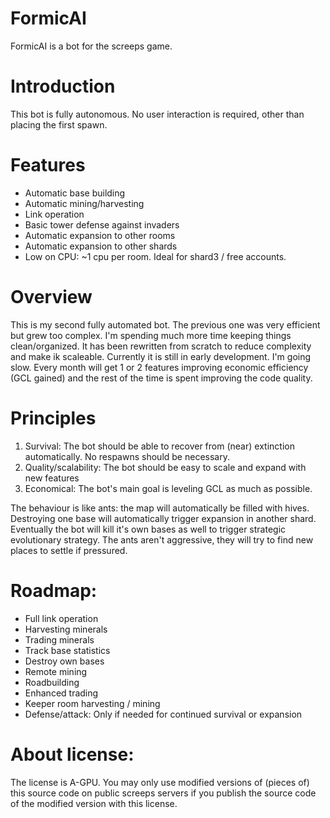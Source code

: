 # FormicAI
FormicAI is a bot for the screeps game.

# Introduction
This bot is fully autonomous. No user interaction is required, other than placing the first spawn.

# Features
* Automatic base building
* Automatic mining/harvesting
* Link operation
* Basic tower defense against invaders
* Automatic expansion to other rooms
* Automatic expansion to other shards
* Low on CPU: ~1 cpu per room. Ideal for shard3 / free accounts.

# Overview
This is my second fully automated bot. The previous one was very efficient but grew too complex. I'm spending much more time keeping things clean/organized. It has been rewritten from scratch to reduce complexity and make ik scaleable. Currently it is still
in early development. I'm going slow. Every month will get 1 or 2 features improving economic efficiency (GCL gained) and the rest of the 
time is spent improving the code quality.

# Principles
1. Survival: The bot should be able to recover from (near) extinction automatically. No respawns should be necessary.
2. Quality/scalability: The bot should be easy to scale and expand with new features
3. Economical: The bot's main goal is leveling GCL as much as possible.

The behaviour is like ants: the map will automatically be filled with hives. Destroying one base will automatically trigger expansion in another shard.
Eventually the bot will kill it's own bases as well to trigger strategic evolutionary strategy.
The ants aren't aggressive, they will try to find new places to settle if pressured.

# Roadmap:
* Full link operation
* Harvesting minerals
* Trading minerals
* Track base statistics
* Destroy own bases
* Remote mining
* Roadbuilding
* Enhanced trading
* Keeper room harvesting / mining
* Defense/attack: Only if needed for continued survival or expansion

# About license:
The license is A-GPU. You may only use modified versions of (pieces of) this source code on public screeps servers if you publish the source code of the modified version with this license.
